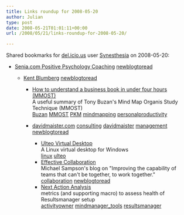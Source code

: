 ```yaml
---
title: Links roundup for 2008-05-20
author: Julian
type: post
date: 2008-05-21T01:01:11+00:00
url: /2008/05/21/links-roundup-for-2008-05-20/

---
```

Shared bookmarks for [del.icio.us][1] user [Synesthesia][2] on 2008-05-20:

  * [Senia.com Positive Psychology Coaching][3] 
    [newblogtoread][4] </li> 
    
      * [Kent Blumberg][5] 
        [newblogtoread][4] </li> 
        
          * [How to understand a business book in under four hours (MMOST)][6]  
            A useful summary of Tony Buzan's Mind Map Organis Study Technique (MMOST)  
            [Buzan][7] [MMOST][8] [PKM][9] [mindmapping][10] [personalproductivity][11] 
          * [davidmaister.com][12] 
            [consulting][13] [davidmaister][14] [management][15] [newblogtoread][4] </li> 
            
              * [Ulteo Virtual Desktop][16]  
                A Linux virtual desktop for Windows  
                [linux][17] [ulteo][18] 
              * [Effective Collaboration][19]  
                Michael Sampson's blog on "Improving the capability of teams that can't be together, to work together."  
                [collaboration][20] [newblogtoread][4] 
              * [Next Action Analysis][21]  
                metrics (and supporting macro) to assess health of Resultsmanager setup  
                [activityowner][22] [mindmanager_tools][23] [resultsmanager][24] </ul>

 [1]: http://del.icio.us/
 [2]: http://del.icio.us/synesthesia
 [3]: http://www.senia.com/
 [4]: http://del.icio.us/synesthesia/newblogtoread
 [5]: http://kentblumberg.typepad.com/kent_blumberg
 [6]: http://kentblumberg.typepad.com/kent_blumberg/2006/12/how_to_study_a_.html
 [7]: http://del.icio.us/synesthesia/Buzan
 [8]: http://del.icio.us/synesthesia/MMOST
 [9]: http://del.icio.us/synesthesia/PKM
 [10]: http://del.icio.us/synesthesia/mindmapping
 [11]: http://del.icio.us/synesthesia/personalproductivity
 [12]: http://davidmaister.com/blog
 [13]: http://del.icio.us/synesthesia/consulting
 [14]: http://del.icio.us/synesthesia/davidmaister
 [15]: http://del.icio.us/synesthesia/management
 [16]: http://www.ulteo.com/home/en/virtualdesktop?autolang=en
 [17]: http://del.icio.us/synesthesia/linux
 [18]: http://del.icio.us/synesthesia/ulteo
 [19]: http://www.michaelsampson.net/
 [20]: http://del.icio.us/synesthesia/collaboration
 [21]: http://wiki.activityowner.com/index.php?title=Next_Action_Analysis
 [22]: http://del.icio.us/synesthesia/activityowner
 [23]: http://del.icio.us/synesthesia/mindmanager_tools
 [24]: http://del.icio.us/synesthesia/resultsmanager